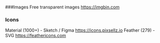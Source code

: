 ###Images
Free transparent images https://imgbin.com

### Icons
Material (1000+) - Sketch / Figma https://icons.pixsellz.io
Feather (279) - SVG https://feathericons.com
